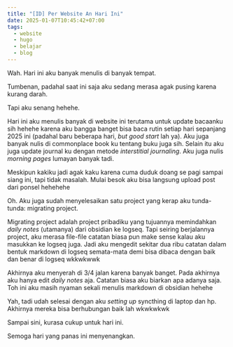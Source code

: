 ```yaml
---
title: "[ID] Per Website An Hari Ini"
date: 2025-01-07T10:45:42+07:00
tags:
  - website
  - hugo
  - belajar
  - blog
---
```

Wah. Hari ini aku banyak menulis di banyak tempat.

Tumbenan, padahal saat ini saja aku sedang merasa agak pusing karena kurang darah. 

Tapi aku senang hehehe.

Hari ini aku menulis banyak di website ini terutama untuk update bacaanku sih hehehe karena aku bangga banget bisa baca rutin setiap hari sepanjang 2025 ini (padahal baru beberapa hari, *but good start* lah ya).  Aku juga banyak nulis di commonplace book ku tentang buku juga sih. Selain itu aku juga update journal ku dengan metode *interstitial journaling*. Aku juga nulis *morning pages* lumayan banyak tadi.

Meskipun kakiku jadi agak kaku karena cuma duduk doang se pagi sampai siang ini, tapi tidak masalah. Mulai besok aku bisa langsung upload post dari ponsel hehehehe

Oh. Aku juga sudah menyelesaikan satu project yang kerap aku tunda-tunda: migrating project. 

Migrating project adalah project pribadiku yang tujuannya memindahkan *daily notes* (utamanya) dari obsidian ke logseq. Tapi seiring berjalannya project, aku merasa file-file catatan biasa pun make sense kalau aku masukkan ke logseq juga. Jadi aku mengedit sekitar dua ribu catatan dalam bentuk markdown di logseq semata-mata demi bisa dibaca dengan baik dan benar di logseq wkkwkwwk

Akhirnya aku menyerah di 3/4 jalan karena banyak banget. Pada akhirnya aku hanya edit *daily notes* aja. Catatan biasa aku biarkan apa adanya saja. Toh ini aku masih nyaman sekali menulis markdown di obsidian hehehe

Yah, tadi udah selesai dengan aku *setting up* syncthing di laptop dan hp. Akhirnya mereka bisa berhubungan baik lah wkwkwkwk

Sampai sini, kurasa cukup untuk hari ini. 

Semoga hari yang panas ini menyenangkan.